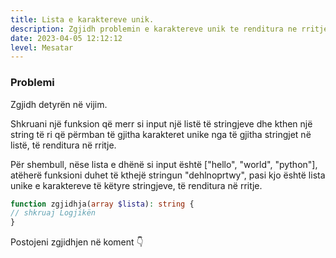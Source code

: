 ```yaml
---
title: Lista e karaktereve unik.
description: Zgjidh problemin e karaktereve unik te renditura ne rritje.
date: 2023-04-05 12:12:12
level: Mesatar
---
```


### Problemi #
Zgjidh detyrën në vijim.

Shkruani një funksion që merr si input një listë të stringjeve dhe kthen një 
string të ri që përmban të gjitha karakteret unike nga të gjitha stringjet në listë, të renditura në rritje.

Për shembull, 
nëse lista e dhënë si input është ["hello", "world", "python"], atëherë funksioni duhet të kthejë stringun "dehlnoprtwy", 
pasi kjo është lista unike e karaktereve të këtyre stringjeve, të renditura në rritje.

```php
function zgjidhja(array $lista): string {
// shkruaj Logjikën
}
```

Postojeni zgjidhjen në koment 👇
